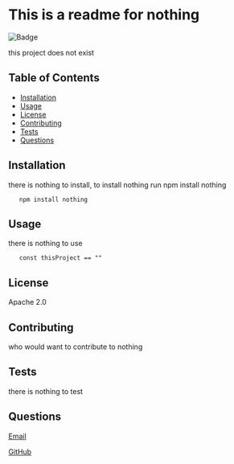 
  # This is a readme for nothing
  
   ![Badge](https://img.shields.io/badge/license-Apache_2.0-yellowgreen)
    
    
  this project does not exist
  
  ## Table of Contents
  * [Installation](#installation)
  * [Usage](#usage)
  * [License](#license)
  * [Contributing](#Contributing)
  * [Tests](#Tests)
  * [Questions](#Questions)
  
  ## Installation
  there is nothing to install, to install nothing run npm install nothing
  
       
       npm install nothing

       
    
  ## Usage
  there is nothing to use
  
       
       const thisProject == ""

       
    
  ## License
  Apache 2.0
  ## Contributing
  who would want to contribute to nothing
  ## Tests
  there is nothing to test
  ## Questions
  [Email](mailto:nobody@nihil.com)

  [GitHub](https://github.com/NoOne)
